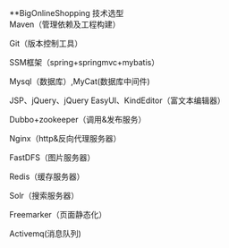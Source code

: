 **BigOnlineShopping 技术选型 <br>
 Maven（管理依赖及工程构建）

Git（版本控制工具）

SSM框架（spring+springmvc+mybatis）

Mysql（数据库）,MyCat(数据库中间件)

JSP、jQuery、jQuery EasyUI、KindEditor（富文本编辑器）

Dubbo+zookeeper（调用&发布服务）

Nginx（http&反向代理服务器）

FastDFS（图片服务器）

Redis（缓存服务器）

Solr（搜索服务器）

Freemarker（页面静态化）

Activemq(消息队列)
